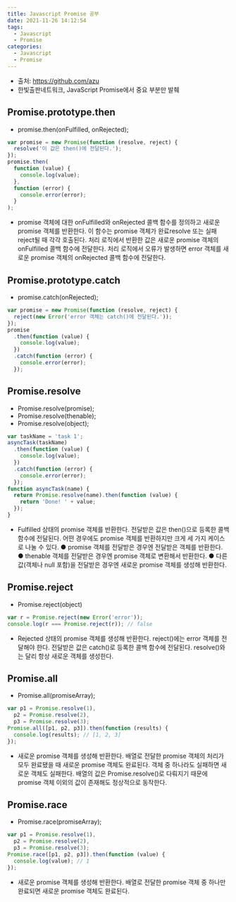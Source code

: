 ```yaml
---
title: Javascript Promise 공부
date: 2021-11-26 14:12:54
tags:
  - Javascript
  - Promise
categories:
  - Javascript
  - Promise
---
```


- 출처: https://github.com/azu
- 한빛출판네트워크, JavaScript Promise에서 중요 부분만 발췌

## Promise.prototype.then

- promise.then(onFulfilled, onRejected);

```javascript
var promise = new Promise(function (resolve, reject) {
  resolve('이 값은 then()에 전달된다.');
});
promise.then(
  function (value) {
    console.log(value);
  },
  function (error) {
    console.error(error);
  }
);
```

- promise 객체에 대한 onFulfilled와 onRejected 콜백 함수를 정의하고 새로운 promise 객체를 반환한다. 이 함수는 promise 객체가 완료resolve 또는 실패reject될 때 각각 호출된다. 처리 로직에서 반환한 값은 새로운 promise 객체의 onFulfilled 콜백 함수에 전달한다. 처리 로직에서 오류가 발생하면 error 객체를 새로운 promise 객체의 onRejected 콜백 함수에 전달한다.

## Promise.prototype.catch

- promise.catch(onRejected);

```javascript
var promise = new Promise(function (resolve, reject) {
  reject(new Error('error 객체는 catch()에 전달된다.'));
});
promise
  .then(function (value) {
    console.log(value);
  })
  .catch(function (error) {
    console.error(error);
  });
```

## Promise.resolve

- Promise.resolve(promise);
- Promise.resolve(thenable);
- Promise.resolve(object);

```javascript
var taskName = 'task 1';
asyncTask(taskName)
  .then(function (value) {
    console.log(value);
  })
  .catch(function (error) {
    console.error(error);
  });
function asyncTask(name) {
  return Promise.resolve(name).then(function (value) {
    return 'Done! ' + value;
  });
}
```

- Fulfilled 상태의 promise 객체를 반환한다. 전달받은 값은 then()으로 등록한 콜백 함수에 전달된다. 어떤 경우에도 promise 객체를 반환하지만 크게 세 가지 케이스로 나눌 수 있다.
  ● promise 객체를 전달받은 경우엔 전달받은 객체를 반환한다.
  ● thenable 객체를 전달받은 경우엔 promise 객체로 변환해서 반환한다.
  ● 다른 값(객체나 null 포함)을 전달받은 경우엔 새로운 promise 객체를 생성해 반환한다.

## Promise.reject

- Promise.reject(object)

```javascript
var r = Promise.reject(new Error('error'));
console.log(r === Promise.reject(r)); // false
```

- Rejected 상태의 promise 객체를 생성해 반환한다. reject()에는 error 객체를 전달해야 한다. 전달받은 값은 catch()로 등록한 콜백 함수에 전달된다. resolve()와는 달리 항상 새로운 객체를 생성한다.

## Promise.all

- Promise.all(promiseArray);

```javascript
var p1 = Promise.resolve(1),
  p2 = Promise.resolve(2),
  p3 = Promise.resolve(3);
Promise.all([p1, p2, p3]).then(function (results) {
  console.log(results); // [1, 2, 3]
});
```

- 새로운 promise 객체를 생성해 반환한다. 배열로 전달한 promise 객체의 처리가 모두 완료됐을 때 새로운 promise 객체도 완료된다. 객체 중 하나라도 실패하면 새로운 객체도 실패한다. 배열의 값은 Promise.resolve()로 다뤄지기 때문에 promise 객체 이외의 값이 존재해도 정상적으로 동작한다.

## Promise.race

- Promise.race(promiseArray);

```javascript
var p1 = Promise.resolve(1),
  p2 = Promise.resolve(2),
  p3 = Promise.resolve(3);
Promise.race([p1, p2, p3]).then(function (value) {
  console.log(value); // 1
});
```

- 새로운 promise 객체를 생성해 반환한다. 배열로 전달한 promise 객체 중 하나만 완료되면 새로운 promise 객체도 완료된다.
